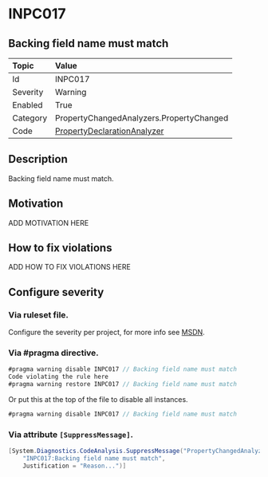 # INPC017
## Backing field name must match

| Topic    | Value
| :--      | :--
| Id       | INPC017
| Severity | Warning
| Enabled  | True
| Category | PropertyChangedAnalyzers.PropertyChanged
| Code     | [PropertyDeclarationAnalyzer](https://github.com/DotNetAnalyzers/PropertyChangedAnalyzers/blob/master/PropertyChangedAnalyzers/Analyzers/PropertyDeclarationAnalyzer.cs)

## Description

Backing field name must match.

## Motivation

ADD MOTIVATION HERE

## How to fix violations

ADD HOW TO FIX VIOLATIONS HERE

<!-- start generated config severity -->
## Configure severity

### Via ruleset file.

Configure the severity per project, for more info see [MSDN](https://msdn.microsoft.com/en-us/library/dd264949.aspx).

### Via #pragma directive.
```C#
#pragma warning disable INPC017 // Backing field name must match
Code violating the rule here
#pragma warning restore INPC017 // Backing field name must match
```

Or put this at the top of the file to disable all instances.
```C#
#pragma warning disable INPC017 // Backing field name must match
```

### Via attribute `[SuppressMessage]`.

```C#
[System.Diagnostics.CodeAnalysis.SuppressMessage("PropertyChangedAnalyzers.PropertyChanged", 
    "INPC017:Backing field name must match", 
    Justification = "Reason...")]
```
<!-- end generated config severity -->